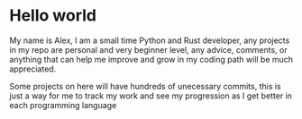 # Hello world

My name is Alex, I am a small time Python and Rust developer, any projects in my repo are personal and very beginner level, any advice, comments, or anything that can help me improve and grow in my coding path will be much appreciated.

Some projects on here will have hundreds of unecessary commits, this is just a way for me to track my work and see my progression as I get better in each programming language

<!---
obeywasabi/obeywasabi is a ✨ special ✨ repository because its `README.md` (this file) appears on your GitHub profile.
You can click the Preview link to take a look at your changes.
--->
